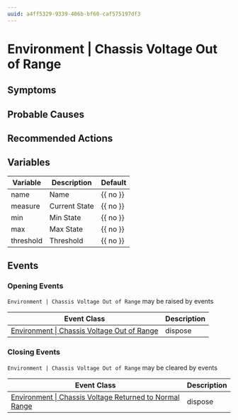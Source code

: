 ```yaml
---
uuid: a4ff5329-9339-406b-bf60-caf575197df3
---
```

# Environment | Chassis Voltage Out of Range

## Symptoms

## Probable Causes

## Recommended Actions

## Variables

Variable | Description | Default
--- | --- | ---
name | Name | {{ no }}
measure | Current State | {{ no }}
min | Min State | {{ no }}
max | Max State | {{ no }}
threshold | Threshold | {{ no }}

## Events

### Opening Events
`Environment | Chassis Voltage Out of Range` may be raised by events

Event Class | Description
--- | ---
[Environment \| Chassis Voltage Out of Range](../../event-classes/environment/chassis-voltage-out-of-range.md) | dispose

### Closing Events
`Environment | Chassis Voltage Out of Range` may be cleared by events

Event Class | Description
--- | ---
[Environment \| Chassis Voltage Returned to Normal Range](../../event-classes/environment/chassis-voltage-returned-to-normal-range.md) | dispose
